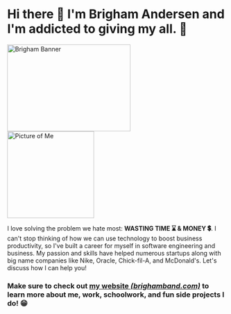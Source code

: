 # Hi there 👋 I'm Brigham Andersen and I'm addicted to giving my all. 💯

<!-- ![Brigham Banner](https://raw.githubusercontent.com/brighamband/brighamband/main/linkedin-banner.png) -->

<!-- ![Picture of Me](https://raw.githubusercontent.com/brighamband/brighamband/main/profile.jpg) -->

<!-- Banner             |  Profile
:-------------------------:|:-------------------------:
![Brigham Banner](https://raw.githubusercontent.com/brighamband/brighamband/main/linkedin-banner.png)  |  ![Picture of Me](https://raw.githubusercontent.com/brighamband/brighamband/main/profile.jpg) -->

<img src="https://raw.githubusercontent.com/brighamband/brighamband/main/linkedin-banner.png" alt="Brigham Banner" width="75%" height="200px"> <img src="https://raw.githubusercontent.com/brighamband/brighamband/main/profile.jpg" alt="Picture of Me" height="200px">

I love solving the problem we hate most:  **WASTING TIME ⌛ & MONEY 💲**. I can't stop thinking of how we can use technology to boost business productivity, so I've built a career for myself in software engineering and business. My passion and skills have helped numerous startups along with big name companies like Nike, Oracle, Chick-fil-A, and McDonald's. Let's discuss how I can help you!

### Make sure to check out [my website *(brighamband.com)*](https://brighamband.com) to learn more about me, work, schoolwork, and fun side projects I do! 😁
